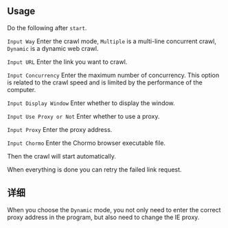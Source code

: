 ## Usage

Do the following after `start`.

`Input Way` Enter the crawl mode, `Multiple` is a multi-line concurrent crawl, `Dynamic` is a dynamic web crawl.

`Input URL` Enter the link you want to crawl.

`Input Concurrency` Enter the maximum number of concurrency. This option is related to the crawl speed and is limited by the performance of the computer.

`Input Display Window` Enter whether to display the window.

`Input Use Proxy or Not` Enter whether to use a proxy.

`Input Proxy` Enter the proxy address.

`Input Chormo` Enter the Chormo browser executable file.

Then the crawl will start automatically.

When everything is done you can retry the failed link request.

## 详细

When you choose the `Dynamic` mode, you not only need to enter the correct proxy address in the program, but also need to change the IE proxy.